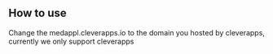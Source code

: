 ## How to use
Change the medappl.cleverapps.io to the domain you hosted by cleverapps, currently we only support cleverapps
